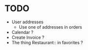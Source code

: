 # TODO

- User addresses 
  - Use one of addresses in orders
- Calendar ?
- Create Invoice ?
- The thing Restaurant:: in favorites ?
